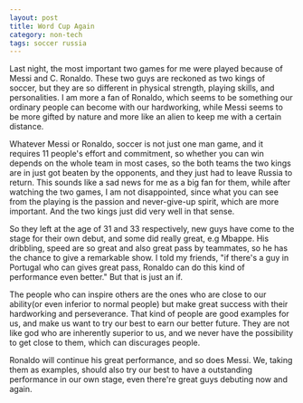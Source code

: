 ```yaml
---
layout: post
title: Word Cup Again
category: non-tech
tags: soccer russia
---
```


Last night, the most important two games for me were played because of Messi and C. Ronaldo.
These two guys are reckoned as two kings of soccer, but they are so different in physical strength,
playing skills, and personalities. I am more a fan of Ronaldo, which seems to be something our ordinary
people can become with our hardworking, while Messi seems to be more gifted by nature and more like an
alien to keep me with a certain distance.

Whatever Messi or Ronaldo, soccer is not just one man game, and it requires 11 people's effort and commitment, so
whether you can win depends on the whole team in most cases, so the both teams the two kings are in just got beaten
by the opponents, and they just had to leave Russia to return. This sounds like a sad news for me as a big fan for
them, while after watching the two games, I am not disappointed, since what you can see from the playing is
the passion and never-give-up spirit, which are more important. And the two kings just did very well in that sense.

So they left at the age of 31 and 33 respectively, new guys have come to the stage for their own debut, and some did
really great, e.g Mbappe. His dribbling, speed are so great and also great pass by teammates, so he has the chance to
give a remarkable show. I told my friends, "if there's a guy in Portugal who can gives great pass, Ronaldo can do this
kind of performance even better." But that is just an if.

The people who can inspire others are the ones who are close to our ability(or even inferior to normal people) but make
great success with their hardworking and perseverance. That kind of people are good examples for us, and make us want
to try our best to earn our better future. They are not like god who are inherently superior to us, and we never have 
the possibility to get close to them, which can discurages people.

Ronaldo will continue his great performance, and so does Messi. We, taking them as examples, should also try our best
to have a outstanding performance in our own stage, even there're great guys debuting now and again.
